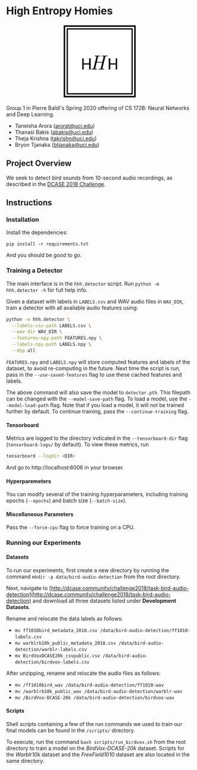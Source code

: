 # High Entropy Homies

<div style="display:block; margin: 0px auto; width:200px; text-align: center">

![dance](docs/team-logo.png)

</div>

Group 1 in Pierre Baldi's Spring 2020 offering of CS 172B: Neural Networks and
Deep Learning.

- Taneisha Arora (arorat@uci.edu)
- Thanasi Bakis (abakis@uci.edu)
- Theja Krishna (takrishn@uci.edu)
- Bryon Tjanaka (btjanaka@uci.edu)

## Project Overview

We seek to detect bird sounds from 10-second audio recordings, as described in
the
[DCASE 2018 Challenge](http://dcase.community/challenge2018/task-bird-audio-detection).

## Instructions

### Installation

Install the dependencies:

```
pip install -r requirements.txt
```

And you should be good to go.

### Training a Detector

The main interface is in the `hhh.detector` script. Run
`python -m hhh.detector -h` for full help info.

Given a dataset with labels in `LABELS.csv` and WAV audio files in `WAV_DIR`,
train a detector with all available audio features using:

```bash
python -m hhh.detector \
  --labels-csv-path LABELS.csv \
  --wav-dir WAV_DIR \
  --features-npy-path FEATURES.npy \
  --labels-npy-path LABELS.npy \
  --dsp all
```

`FEATURES.npy` and `LABELS.npy` will store computed features and labels of the
dataset, to avoid re-computing in the future. Next time the script is run, pass
in the `--use-saved-features` flag to use these cached features and labels.

The above command will also save the model to `detector.pth`. This filepath can
be changed with the `--model-save-path` flag. To load a model, use the
`--model-load-path` flag. Note that if you load a model, it will not be trained
further by default. To continue training, pass the `--continue-training` flag.

#### Tensorboard

Metrics are logged to the directory indicated in the `--tensorboard-dir` flag
(`tensorboard-logs/` by default). To view these metrics, run

```bash
tensorboard --logdir <DIR>
```

And go to http://localhost:6006 in your browser. 

#### Hyperparemeters

You can modify several of the training hyperparameters, including training
epochs (`--epochs`) and batch size (`--batch-size`).

#### Miscellaneous Parameters

Pass the `--force-cpu` flag to force training on a CPU.

### Running our Experiments

#### Datasets

To run our experiments, first create a new directory by running the command `mkdir -p data/bird-audio-detection` from the root directory.

Next, navigate to [http://dcase.community/challenge2018/task-bird-audio-detection](http://dcase.community/challenge2018/task-bird-audio-detection) and download all three datasets listed under **Development Datasets**.

Rename and relocate the data labels as follows:
-  `mv ff1010bird_metadata_2018.csv /data/bird-audio-detection/ff1010-labels.csv`
-  `mv warblrb10k_public_metadata_2018.csv /data/bird-audio-detection/warblr-labels.csv`
-  `mv BirdVoxDCASE20k_csvpublic.csv /data/bird-audio-detection/birdvox-labels.csv`

After unzipping, rename and relocate the audio files as follows:
-  `mv /ff1010bird_wav /data/bird-audio-detection/ff1010-wav`
-  `mv /warblrb10k_public_wav /data/bird-audio-detection/warblr-wav`
-  `mv /BirdVox-DCASE-20k /data/bird-audio-detection/birdvox-wav`

#### Scripts

Shell scripts containing a few of the run commands we used to train our final models can be found in the `/scripts/` directory.

To execute, run the command `bash scripts/run_birdvox.sh` from the root directory to train a model on the _BirdVox-DCASE-20k_ dataset. Scripts for the _Warblr10k_ dataset and the _FreeField1010_ dataset are also located in the same directory.
